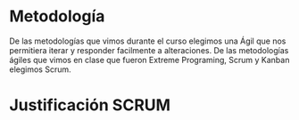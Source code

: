 
# Metodología
De las metodologías que vimos durante el curso elegimos una Ágil que nos permitiera iterar y responder facilmente a alteraciones. De las metodologías ágiles que vimos en clase que fueron Extreme Programing, Scrum y Kanban elegimos Scrum.
# Justificación SCRUM
